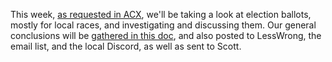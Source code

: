 This week, [as requested in ACX](https://www.astralcodexten.com/p/ballots-everywhere-times-and-places), we'll be taking a look at election ballots, mostly for local races, and investigating and discussing them. Our general conclusions will be [gathered in this doc](https://docs.google.com/document/d/185RsOSxQDT0Oyf1SuqcQEW3BaLGnqQekZeHkx04fDL8/edit?tab=t.0#heading=h.p67l54j9vb9s), and also posted to LessWrong, the email list, and the local Discord, as well as sent to Scott.
